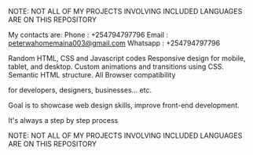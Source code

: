NOTE: NOT ALL OF MY PROJECTS INVOLVING  INCLUDED LANGUAGES ARE ON THIS REPOSITORY

My contacts are:
Phone : +254794797796
Email : peterwahomemaina003@gmail.com
Whatsapp : +254794797796

Random HTML, CSS and Javascript codes
Responsive design for mobile, tablet, and desktop.
Custom animations and transitions using CSS.
Semantic HTML structure.
All Browser compatibility

for developers, designers, businesses... etc.

Goal is to showcase web design skills, improve front-end development.

It's always a step by step process  

NOTE: NOT ALL OF MY PROJECTS INVOLVING INCLUDED LANGUAGES ARE ON THIS REPOSITORY

